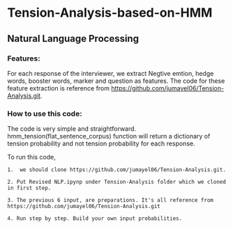 # Tension-Analysis-based-on-HMM
## Natural Language Processing
### Features:

For each response of the interviewer, we extract Negtive emtion, hedge words, booster words, marker and question as features. The code for these feature extraction is reference from https://github.com/jumayel06/Tension-Analysis.git.

### How to use this code:

The code is very simple and straightforward. hmm_tension(flat_sentence_corpus) function will return a dictionary of tension probability and not tension probability for each response. 


To run this code, 


	1.  we should clone https://github.com/jumayel06/Tension-Analysis.git. 
	
	2. Put Revised NLP.ipynp under Tension-Analysis folder which we cloned in first step.
	
	3. The previous 6 input, are preparations. It's all reference from   https://github.com/jumayel06/Tension-Analysis.git
	
	4. Run step by step. Build your own input probabilities. 
